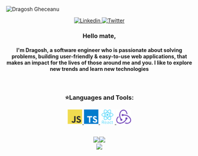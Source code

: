 ![Dragosh Gheceanu](https://user-images.githubusercontent.com/88434441/164293852-8408adde-32af-4dab-be7c-9532a38554ab.png)


<p align="center">
  <a href="https://www.linkedin.com/in/dragoshcode/">
    <img src="https://img.shields.io/badge/dragosh_gheceanu-%230077B5.svg?style=for-the-badge&logo=linkedin&logoColor=white" alt="Linkedin" />
 </a>
<a href="https://twitter.com/dragoshcode">
    <img src="https://img.shields.io/badge/-@dragoshcode-%231DA1F2.svg?style=for-the-badge&logo=Twitter&logoColor=white" alt="Twitter" />
 </a>

<h3 align="center">Hello mate,</h3>

<h4 align="center">I'm Dragosh, a software engineer who is passionate about solving problems, building user-friendly & easy-to-use web applications, that makes an impact for the lives of those around me and you. I like to explore new trends and learn new technologies</h4>
<br>
  
<h3 align="center">⭐Languages and Tools:</h3>
<p align="center"> 
<a href="https://developer.mozilla.org/en-US/docs/Web/JavaScript" target="_blank" rel="noreferrer"><img src="https://raw.githubusercontent.com/devicons/devicon/master/icons/javascript/javascript-original.svg" alt="javascript" width="40" height="40"/> </a><a href="https://www.typescriptlang.org/" target="_blank" rel="noreferrer"> <img src="https://raw.githubusercontent.com/devicons/devicon/master/icons/typescript/typescript-original.svg" alt="typescript" width="40" height="40"/> </a><a href="https://reactjs.org/" target="_blank" rel="noreferrer"> <img src="https://raw.githubusercontent.com/devicons/devicon/master/icons/react/react-original-wordmark.svg" alt="react" width="40" height="40"/> </a><a href="https://redux.js.org" target="_blank" rel="noreferrer"> <img src="https://raw.githubusercontent.com/devicons/devicon/master/icons/redux/redux-original.svg" alt="redux" width="40" height="40"/></a></p>
<br>
<div align="center"><img src="https://github-readme-streak-stats.herokuapp.com/?user=dragoshcode&theme=swift"><img src="https://github-readme-stats.vercel.app/api?username=dragoshcode&theme=swift"/></div>
<div align = "center">
 <img src="https://github-readme-stats.vercel.app/api/top-langs/?username=dragoshcode&theme=swift&&layout=compact"
</div>

